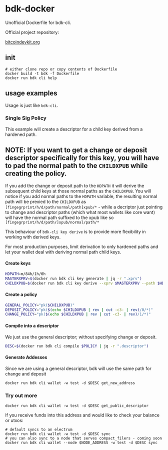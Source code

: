 # bdk-docker
Unofficial Dockerfile for bdk-cli.

Official project repository:

[bitcoindevkit.org](https://github.com/bitcoindevkit.org)

## init
```
# either clone repo or copy contents of Dockerfile
docker build -t bdk -f Dockerfile
docker run bdk cli help
```

## usage examples

Usage is just like `bdk-cli`. 

### Single Sig Policy

This example will create a descriptor for a child key derived from a hardened path. 

## NOTE: If you want to get a change or deposit descriptor specifically for this key, you will have to pad the normal path to the `CHILDXPUB` while creating the policy. 

If you add the change or deposit path to the `HDPATH` it will derive the subsequent child keys at those normal paths as the `CHILDXPUB`.
You will notice if you add normal paths to the `HDPATH` variable, the resulting normal path will be prexied to the `CHILDXPUB` as `[fingegrprint/h/d/path/normal/path]xpub/*` - while a decriptor just pointing to change and descriptor paths (which what most wallets like core want) will have the normal path suffixed to the xpub like so `[fingegrprint/h/d/path/]xpub/normal/path/*` 

This behaviour of `bdk-cli key derive` is to provide more flexibility in working with derived keys.

For most production purposes, limit derivation to only hardened paths and let your wallet deal with deriving normal path child keys.

#### Create keys

```bash
HDPATH=m/84h/1h/0h
MASTERXPRV=$(docker run bdk cli key generate | jq -r ".xprv")
CHILDXPUB=$(docker run bdk cli key derive --xprv $MASTERXPRV --path $HDPATH | jq -r ".xpub")
```

#### Create a policy
```bash
GENERAL_POLICY="pk($CHILDXPUB)"
DEPOSIT_POLICY="pk($(echo $CHILDXPUB | rev | cut -c3- | rev)/0/*)"
CHANGE_POLICY="pk($(echo $CHILDXPUB | rev | cut -c3- | rev)/1/*)"
```

#### Compile into a descriptor

We just use the general descriptor; without specifying change or deposit.

```bash
DESC=$(docker run bdk cli compile $POLICY | jq -r ".descriptor")
```

#### Generate Addesses 

Since we are using a general descriptor,  bdk will use the same path for change and deposit

```
docker run bdk cli wallet -w test -d $DESC get_new_address
```

### Try out more

```
docker run bdk cli wallet -w test -d $DESC get_public_descriptor
```
If you receive funds into this address and would like to check your balance or utxos:

```
# default syncs to an electrum 
docker run bdk cli wallet -w test -d $DESC sync
# you can also sync to a node that serves compact_filers - coming soon
docker run bdk cli wallet --node $NODE_ADDRESS -w test -d $DESC sync
```
